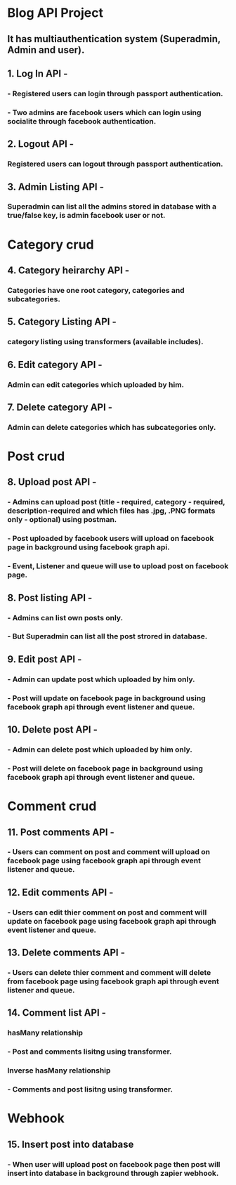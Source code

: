 # Blog API Project
## It has multiauthentication system (Superadmin, Admin and user).
## 1. Log In API -  
### - Registered users can login through passport authentication.
### - Two admins are facebook users which can login using socialite through facebook authentication.
## 2. Logout API - 
### Registered users can logout through passport authentication.
## 3. Admin Listing API -
### Superadmin can list all the admins stored in database with a true/false key, is admin facebook user or not. 

# Category crud
## 4. Category heirarchy API - 
### Categories have one root category, categories and subcategories.
## 5. Category Listing API -
### category listing using transformers (available includes).
## 6. Edit category API - 
### Admin can edit categories which uploaded by him. 
## 7. Delete category API -
### Admin can delete categories which has subcategories only.
# Post crud
## 8. Upload post API -
### - Admins can upload post (title - required, category - required, description-required and which files has .jpg, .PNG formats only - optional) using postman.
### - Post uploaded by facebook users will upload on facebook page in background using facebook graph api.
### - Event, Listener and queue will use to upload post on facebook page.  
## 8. Post listing API -
### - Admins can list own posts only.
### - But Superadmin can list all the post strored in database. 
## 9. Edit post API -
### - Admin can update post which uploaded by him only.
### - Post will update on facebook page in background using facebook graph api through event listener and queue.
## 10. Delete post API -
### - Admin can delete post which uploaded by him only.
### - Post will delete on facebook page in background using facebook graph api through event listener and queue.
# Comment crud 
## 11. Post comments API -
### - Users can comment on post and comment will upload on facebook page using facebook graph api through event listener and queue.
## 12. Edit comments API -
### - Users can edit thier comment on post and comment will update on facebook page using facebook graph api through event listener and queue.
## 13. Delete comments API -
### - Users can delete thier comment and comment will delete from facebook page using facebook graph api through event listener and queue.
## 14. Comment list API -
### hasMany relationship
### - Post and comments lisitng using transformer.
### Inverse hasMany relationship
### - Comments and post lisitng using transformer.
# Webhook
## 15. Insert post into database
### - When user will upload post on facebook page then post will insert into database in background through zapier webhook.
